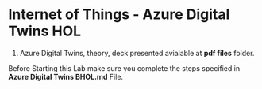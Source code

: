# Internet of Things - Azure Digital Twins HOL

1) Azure Digital Twins, theory, deck presented avialable at **pdf files** folder.

Before Starting this Lab make sure you complete the steps specified in **Azure Digital Twins BHOL.md** File.